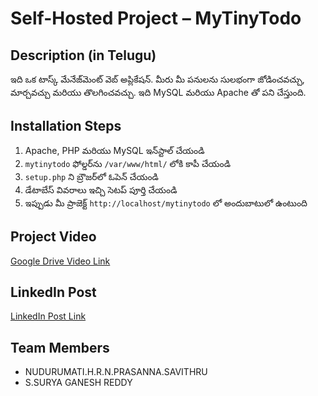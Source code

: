 # Self-Hosted Project – MyTinyTodo

## Description (in Telugu)
ఇది ఒక టాస్క్ మేనేజ్‌మెంట్ వెబ్ అప్లికేషన్. మీరు మీ పనులను సులభంగా జోడించవచ్చు, మార్చవచ్చు మరియు తొలగించవచ్చు. ఇది MySQL మరియు Apache తో పని చేస్తుంది.

## Installation Steps
1. Apache, PHP మరియు MySQL ఇన్‌స్టాల్ చేయండి  
2. `mytinytodo` ఫోల్డర్‌ను `/var/www/html/` లోకి కాపీ చేయండి  
3. `setup.php` ని బ్రౌజర్‌లో ఓపెన్ చేయండి  
4. డేటాబేస్ వివరాలు ఇచ్చి సెటప్ పూర్తి చేయండి  
5. ఇప్పుడు మీ ప్రాజెక్ట్ `http://localhost/mytinytodo` లో అందుబాటులో ఉంటుంది

## Project Video
[Google Drive Video Link](https://drive.google.com/file/d/1Uk_XKa0uzfJvz7ocLFqLuiiFwwcqQgut/view?usp=drive_link)

## LinkedIn Post
[LinkedIn Post Link](https://www.linkedin.com/posts/h-r-n-prasanna-savithru-nudurumati-446918311_the-open-source-project-expo-held-on-the-activity-7383044518431854592-gKZB?utm_source=share&utm_medium=member_desktop&rcm=ACoAAE9WBXYBg-9Gt8VSG_1CdRFRttdZsQ2oBJA)

## Team Members
- NUDURUMATI.H.R.N.PRASANNA.SAVITHRU 
- S.SURYA GANESH REDDY
